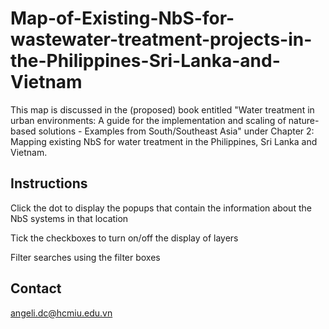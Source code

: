 # Map-of-Existing-NbS-for-wastewater-treatment-projects-in-the-Philippines-Sri-Lanka-and-Vietnam

This map is discussed in the (proposed) book entitled "Water treatment in urban environments: A guide for the implementation and scaling of nature-based solutions - Examples from South/Southeast Asia" under Chapter 2: Mapping existing NbS for water treatment in the Philippines, Sri Lanka and Vietnam.

## Instructions
Click the dot to display the popups that contain the information about the NbS systems in that location

Tick the checkboxes to turn on/off the display of layers

Filter searches using the filter boxes

## Contact
angeli.dc@hcmiu.edu.vn
